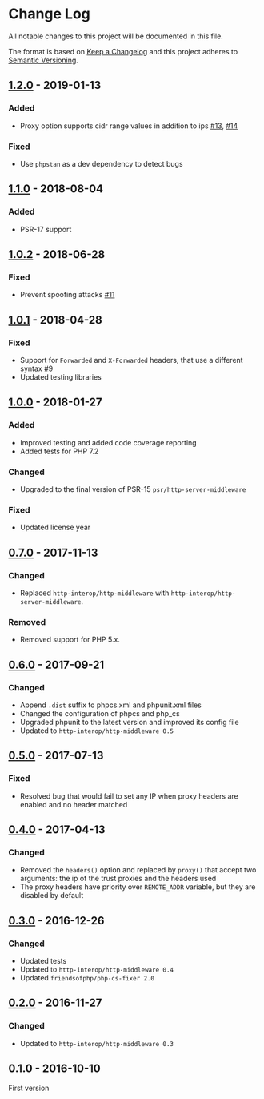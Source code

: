 # Change Log

All notable changes to this project will be documented in this file.

The format is based on [Keep a Changelog](http://keepachangelog.com/) 
and this project adheres to [Semantic Versioning](http://semver.org/).

## [1.2.0] - 2019-01-13
### Added
- Proxy option supports cidr range values in addition to ips [#13], [#14]

### Fixed
- Use `phpstan` as a dev dependency to detect bugs

## [1.1.0] - 2018-08-04
### Added
- PSR-17 support

## [1.0.2] - 2018-06-28
### Fixed
- Prevent spoofing attacks [#11]

## [1.0.1] - 2018-04-28
### Fixed
- Support for `Forwarded` and `X-Forwarded` headers, that use a different syntax [#9]
- Updated testing libraries

## [1.0.0] - 2018-01-27
### Added
- Improved testing and added code coverage reporting
- Added tests for PHP 7.2

### Changed
- Upgraded to the final version of PSR-15 `psr/http-server-middleware`

### Fixed
- Updated license year

## [0.7.0] - 2017-11-13
### Changed
- Replaced `http-interop/http-middleware` with  `http-interop/http-server-middleware`.

### Removed
- Removed support for PHP 5.x.

## [0.6.0] - 2017-09-21
### Changed
- Append `.dist` suffix to phpcs.xml and phpunit.xml files
- Changed the configuration of phpcs and php_cs
- Upgraded phpunit to the latest version and improved its config file
- Updated to `http-interop/http-middleware 0.5`

## [0.5.0] - 2017-07-13
### Fixed
- Resolved bug that would fail to set any IP when proxy headers are enabled and no header matched

## [0.4.0] - 2017-04-13
### Changed
- Removed the `headers()` option and replaced by `proxy()` that accept two arguments: the ip of the trust proxies and the headers used
- The proxy headers have priority over `REMOTE_ADDR` variable, but they are disabled by default

## [0.3.0] - 2016-12-26
### Changed
- Updated tests
- Updated to `http-interop/http-middleware 0.4`
- Updated `friendsofphp/php-cs-fixer 2.0`

## [0.2.0] - 2016-11-27
### Changed
- Updated to `http-interop/http-middleware 0.3`

## 0.1.0 - 2016-10-10
First version

[#9]: https://github.com/middlewares/client-ip/issues/9
[#11]: https://github.com/middlewares/client-ip/issues/11
[#13]: https://github.com/middlewares/client-ip/issues/13
[#14]: https://github.com/middlewares/client-ip/issues/14

[1.2.0]: https://github.com/middlewares/client-ip/compare/v1.1.0...v1.2.0
[1.1.0]: https://github.com/middlewares/client-ip/compare/v1.0.2...v1.1.0
[1.0.2]: https://github.com/middlewares/client-ip/compare/v1.0.1...v1.0.2
[1.0.1]: https://github.com/middlewares/client-ip/compare/v1.0.0...v1.0.1
[1.0.0]: https://github.com/middlewares/client-ip/compare/v0.7.0...v1.0.0
[0.7.0]: https://github.com/middlewares/client-ip/compare/v0.6.0...v0.7.0
[0.6.0]: https://github.com/middlewares/client-ip/compare/v0.5.0...v0.6.0
[0.5.0]: https://github.com/middlewares/client-ip/compare/v0.4.0...v0.5.0
[0.4.0]: https://github.com/middlewares/client-ip/compare/v0.3.0...v0.4.0
[0.3.0]: https://github.com/middlewares/client-ip/compare/v0.2.0...v0.3.0
[0.2.0]: https://github.com/middlewares/client-ip/compare/v0.1.0...v0.2.0
